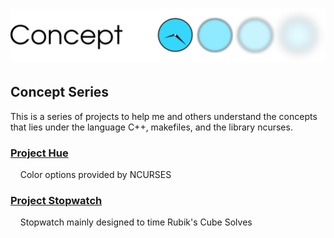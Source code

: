 # ![CONCEPT](Logo.png)
## Concept Series
This is a series of projects to help me and others understand the concepts  <br />
that lies under the language C++, makefiles, and the library ncurses.	<br />

### [Project Hue](https://github.com/azimex/Hue)
&nbsp;&nbsp;&nbsp;&nbsp;Color options provided by NCURSES

### [Project Stopwatch](https://github.com/azimex/Stopwatch)
&nbsp;&nbsp;&nbsp;&nbsp;Stopwatch mainly designed to time Rubik's Cube Solves

	
